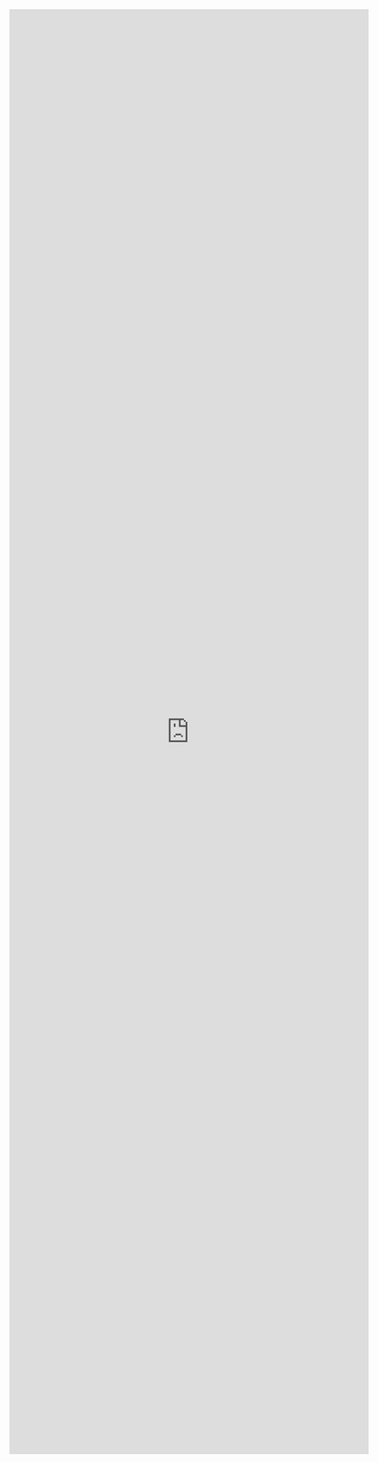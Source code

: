 <iframe src="https://docs.google.com/forms/d/e/1FAIpQLSfSrVq-oYb9wh_U4CsFJnW6715y80hwrKkfxZb8JtM2sy_JbQ/viewform?embedded=true" width="640" height="2571" frameborder="0" marginheight="0" marginwidth="0">Loading…</iframe>